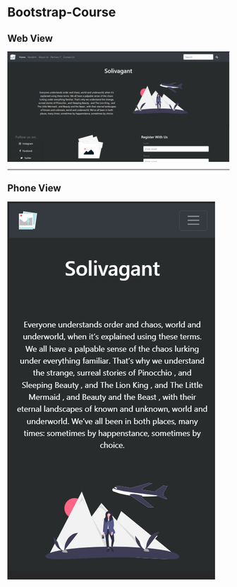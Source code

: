 # Bootstrap-Course

<h2>Web View</h2>
<img src="/img/web.png" style="width=40%">

<hr>
<h2>Phone View</h2>
<img src="/img/phone.png" style="width=40%">